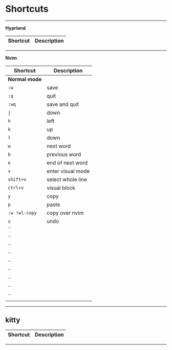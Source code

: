 # Shortcuts
---

__Hyprland__

| Shortcut | Description |
|----------|-------------|

---

__Nvim__ 

| Shortcut         | Description               |
|------------------|---------------------------|
| **Normal mode**  |                           |
| `:w`             | save                      |
| `:q`             | quit                      |
| `:wq`            | save and quit             |
| `j`              | down                      |
| `h`              | left                      |
| `k`              | up                        |
| `l`              | down                      |
| `w`              | next word                 |
| `b`              | previous word             |
| `e`              | end of next word          |
| `v`              | enter visual mode         |
| `shift+v`        | select whole line         |
| `ctrl+v`         | visual block              |
| `y`              | copy                      |
| `p`              | paste                     |
| `:w !wl-copy`    | copy over nvim            |
| `u`              | undo                      |
| `` |  |
| `` |  |
| `` |  |
| `` |  |
| `` |  |
| `` |  |
| `` |  |
| `` |  |
| `` |  |


---

## kitty

| Shortcut | Description |
|----------|-------------|

---

